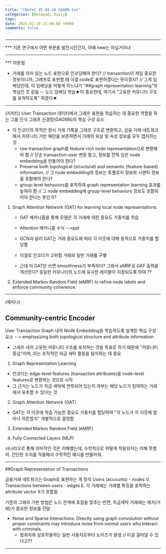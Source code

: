```yaml
---
title: "[Note] 25-02-10 GAGNN.txt"
categories: [Notepad, Daily]
tags: 
date: 2025-02-10 21:49:00 +0900
comments: false
---
```

---

*** 기존 연구에서 어떤 부분을 발전시킨건지, 아예 new는 아닐거아녀

________________________________________________________________________________________
*** 의문점
- 거래를 의미 있는 노드 표현으로 인코딩해야 한다?
	// transaction이 제일 중요한 정보이니까, 그래프로 표현할 때 이걸 node로 표현하겠다는 뜻이겠지?
	// 그게 임베딩인데, 이 임베딩을 어떻게 하느냐가 "##graph representation learning"의 핵심인 것 같음
		-- 노드 임베딩 학습★이 중요한데, 여기서 "고유한 커뮤니티 구조를 포착하도록" 하겠다★

________________________________________________________________________________________
(지피티)
User Transaction 데이터에서 그래프 표현을 학습하는 데 중요한 역할을 하는 그룹 인식 그래프 신경망(GAGNN)의 핵심 구성 요소
- 이 인코더의 목적은 원시 거래 기록을 그래프 구조로 변환하고, 금융 거래 네트워크에서 커뮤니티 기반 패턴을 보존하면서 거래의 위상 및 속성 정보를 모두 캡처하는 것
	- raw transaction graph를 feature-rich node representation으로 변환해야 함
		// 단순 transaction-user 변환 말고, 정보를 잔뜩 담은 node embedding을 만들어야 한다?
	- Preserve both topological (structural) and semantic (feature-based) information.
		// 그 node embedding의 정보는 토폴로지 정보와 시멘틱 정보를 포함해야 한다?
	- group-level behaviors를 포착하여 graph representation learning 효과를 높여야 함
		// 그 node embedding에 group-level behaviors 정보도 포함되어야 한다는 뜻인가?


1) Graph Attention Network (GAT) for learning local node representations.
	- GAT 메커니즘을 통해 모델은 각 거래에 대한 중요도 가중치를 학습
	- Attention 메커니즘 수식 -->ppt

	- GCN과 달리 GAT는 거래 중요도에 따라 각 이웃에 대해 동적으로 가중치를 할당함
	- 이걸로 인코더가 고위험 거래와 일반 거래를 구별

	- 근데 이 GAT만 쓰면 smoothness가 부족하다? 그래서 eMRF로 GAT 출력을 개선한다? 동일한 커뮤니티의 노드에 유사한 레이블이 지정되도록 하여 ??

2) Extended Markov Random Field (eMRF) to refine node labels and enforce community coherence.


------------------
(제미니)
## Community-centric Encoder
User Transaction Graph 내의 Node Embedding을 학습하도록 설계된 핵심 구성 요소
--> emphasizing both topological structure and attribute information
- 그래프 내의 고유한 커뮤니티 구조를 포착하는 것을 목표로 하기 때문에 "커뮤니티 중심"이며, 이는 조직적인 자금 세탁 활동을 탐지하는 데 중요


1) Graph Representation Learning
- 인코더는 edge-level features (transaction attributes)을 node-level features로 변환하는 것으로 시작
- 그 근거는 노드가 자금 세탁에 연루되어 있는지 여부는 해당 노드가 참여하는 거래에서 유추할 수 있다는 것

2) Graph Attention Network (GAT)
- GAT는 각 이웃에 학습 가능한 중요도 가중치를 할당하여 "각 노드가 각 이웃에 얼마나 의존할지" 개별적으로 결정함

3) Extended Markov Random Field (eMRF)

4) Fully Connected Layers (MLP)


시나리오르 통해 의미적인 것은 이해했는데, 수학적으로 어떻게 적용되지는 이해 못했어. 간단한 수치를 적용해서 수학적인 예시를 만들어줘.



------------------
##Graph Representation of Transactions

금융거래 네트워크는 Graph로 표현하는 게 정석
Users (accounts) - nodes V.
Transactions between users - edges E.
	각 거래에는 거래별 특징을 포착하는 attribute vector X가 포함됨

기존의 그래프 기반 방법은 노드 관계에 초점을 맞추는 반면, 자금세탁 거래에는 에지(거래)가 중요한 정보를 전달


- Noise and Sparse Interactions: Directly using graph convolution without proper constraints may introduce noise from normal users who interact with criminals.
	- 범죄자와 상호작용하는 일반 사용자로부터 노이즈가 발생
	// 이걸 걸러낼 수 있다고??



-----------------------------------------------------------------------------------------------------------------------------------------


















